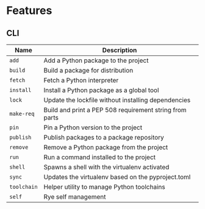 # Features

## CLI

| Name | Description |
| -------- | -------- |
| `add` | Add a Python package to the project |
| `build` | Build a package for distribution |
| `fetch` | Fetch a Python interpreter |
| `install` | Install a Python package as a global tool |
| `lock` | Update the lockfile without installing dependencies |
| `make-req` | Build and print a PEP 508 requirement string from parts |
| `pin` | Pin a Python version to the project |
| `publish` | Publish packages to a package repository |
| `remove` | Remove a Python package from the project |
| `run` | Run a command installed to the project |
| `shell` | Spawns a shell with the virtualenv activated |
| `sync` | Updates the virtualenv based on the pyproject.toml |
| `toolchain` | Helper utility to manage Python toolchains |
| `self` | Rye self management |